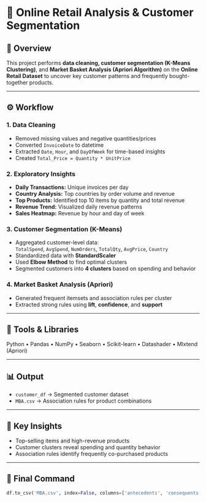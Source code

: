 # 🛒 Online Retail Analysis & Customer Segmentation

## 📘 Overview
This project performs **data cleaning, customer segmentation (K-Means Clustering)**, and **Market Basket Analysis (Apriori Algorithm)** on the **Online Retail Dataset** to uncover key customer patterns and frequently bought-together products.

---

## ⚙️ Workflow

### 1. Data Cleaning
- Removed missing values and negative quantities/prices  
- Converted `InvoiceDate` to datetime  
- Extracted `Date`, `Hour`, and `DayOfWeek` for time-based insights  
- Created `Total_Price = Quantity * UnitPrice`

### 2. Exploratory Insights
- **Daily Transactions:** Unique invoices per day  
- **Country Analysis:** Top countries by order volume and revenue  
- **Top Products:** Identified top 10 items by quantity and total revenue  
- **Revenue Trend:** Visualized daily revenue patterns  
- **Sales Heatmap:** Revenue by hour and day of week  

### 3. Customer Segmentation (K-Means)
- Aggregated customer-level data:  
  `TotalSpend`, `AvgSpend`, `NumOrders`, `TotalQty`, `AvgPrice`, `Country`
- Standardized data with **StandardScaler**  
- Used **Elbow Method** to find optimal clusters  
- Segmented customers into **4 clusters** based on spending and behavior  

### 4. Market Basket Analysis (Apriori)
- Generated frequent itemsets and association rules per cluster  
- Extracted strong rules using **lift**, **confidence**, and **support**  


---

## 🧰 Tools & Libraries
Python • Pandas • NumPy • Seaborn • Scikit-learn • Datashader • Mlxtend (Apriori)

---

## 📊 Output
- `customer_df` → Segmented customer dataset  
- `MBA.csv` → Association rules for product combinations  

---

## 🚀 Key Insights
- Top-selling items and high-revenue products  
- Customer clusters reveal spending and quantity behavior  
- Association rules identify frequently co-purchased products  

---

## 🏁 Final Command
```python
df.to_csv('MBA.csv', index=False, columns=['antecedents', 'consequents'])

